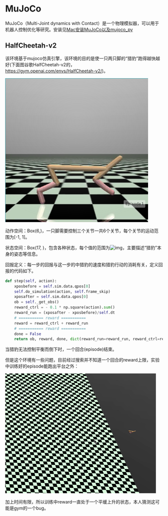 # MuJoCo

MuJoCo（Multi-Joint dynamics with Contact）是一个物理模拟器，可以用于机器人控制优化等研究。安装见[Mac安装MuJoCo以及mujoco_py](https://blog.csdn.net/JohnJim0/article/details/115656392?spm=1001.2014.3001.5501)



## HalfCheetah-v2



该环境基于mujoco仿真引擎，该环境的目的是使一只两只脚的“猎豹”跑得越快越好(下面图谷歌HalfCheetah-v2的，https://gym.openai.com/envs/HalfCheetah-v2/)。

<img src="assets/image-20210429150630806.png" alt="image-20210429150630806" style="zoom:50%;" />

动作空间：Box(6,)，一只脚需要控制三个关节一共6个关节，每个关节的运动范围为[-1, 1]。

状态空间：Box(17, )，包含各种状态，每个值的范围为![img](assets/9cd6ae68c9aad008ede4139da358ec26.svg)，主要描述“猎豹”本身的姿态等信息。

回报定义：每一步的回报与这一步的中猎豹的速度和猎豹行动的消耗有关，定义回报的代码如下。

```python
def step(self, action):
    xposbefore = self.sim.data.qpos[0]
    self.do_simulation(action, self.frame_skip)
    xposafter = self.sim.data.qpos[0]
    ob = self._get_obs()
    reward_ctrl = - 0.1 * np.square(action).sum()
    reward_run = (xposafter - xposbefore)/self.dt
    # =========== reward ===========
    reward = reward_ctrl + reward_run
    # =========== reward ===========
    done = False
    return ob, reward, done, dict(reward_run=reward_run, reward_ctrl=reward_ctrl)
```

当猎豹无法控制平衡而倒下时，一个回合(episode)结束。

但是这个环境有一些问题，目前经过搜索并不知道一个回合的reward上限，实验中训练好的episode能跑出平台之外：

<img src="assets/image-20210429150622353.png" alt="image-20210429150622353" style="zoom:50%;" />

加上时间有限，所以训练中reward一直处于一个平缓上升的状态，本人猜测这可能是gym的一个bug。